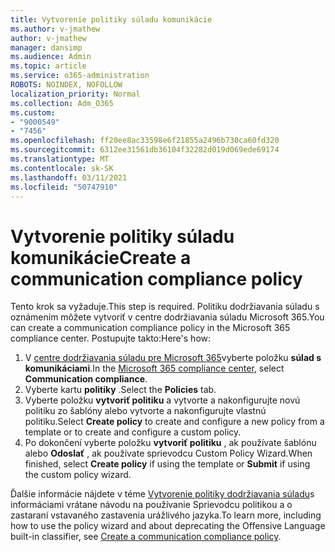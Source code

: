 ```yaml
---
title: Vytvorenie politiky súladu komunikácie
ms.author: v-jmathew
author: v-jmathew
manager: dansimp
ms.audience: Admin
ms.topic: article
ms.service: o365-administration
ROBOTS: NOINDEX, NOFOLLOW
localization_priority: Normal
ms.collection: Adm_O365
ms.custom:
- "9000549"
- "7456"
ms.openlocfilehash: ff20ee8ac33598e6f21855a2496b730ca60fd320
ms.sourcegitcommit: 6312ee31561db36104f32282d019d069ede69174
ms.translationtype: MT
ms.contentlocale: sk-SK
ms.lasthandoff: 03/11/2021
ms.locfileid: "50747910"
---
```

# <a name="create-a-communication-compliance-policy"></a><span data-ttu-id="9cd03-102">Vytvorenie politiky súladu komunikácie</span><span class="sxs-lookup"><span data-stu-id="9cd03-102">Create a communication compliance policy</span></span>

<span data-ttu-id="9cd03-103">Tento krok sa vyžaduje.</span><span class="sxs-lookup"><span data-stu-id="9cd03-103">This step is required.</span></span> <span data-ttu-id="9cd03-104">Politiku dodržiavania súladu s oznámením môžete vytvoriť v centre dodržiavania súladu Microsoft 365.</span><span class="sxs-lookup"><span data-stu-id="9cd03-104">You can create a communication compliance policy in the Microsoft 365 compliance center.</span></span> <span data-ttu-id="9cd03-105">Postupujte takto:</span><span class="sxs-lookup"><span data-stu-id="9cd03-105">Here's how:</span></span>

1. <span data-ttu-id="9cd03-106">V [centre dodržiavania súladu pre Microsoft 365](https://go.microsoft.com/fwlink/?linkid=2130502)vyberte položku **súlad s komunikáciami**.</span><span class="sxs-lookup"><span data-stu-id="9cd03-106">In the [Microsoft 365 compliance center](https://go.microsoft.com/fwlink/?linkid=2130502), select **Communication compliance**.</span></span>
2. <span data-ttu-id="9cd03-107">Vyberte kartu **politiky** .</span><span class="sxs-lookup"><span data-stu-id="9cd03-107">Select the **Policies** tab.</span></span>
3. <span data-ttu-id="9cd03-108">Vyberte položku **vytvoriť politiku** a vytvorte a nakonfigurujte novú politiku zo šablóny alebo vytvorte a nakonfigurujte vlastnú politiku.</span><span class="sxs-lookup"><span data-stu-id="9cd03-108">Select **Create policy** to create and configure a new policy from a template or to create and configure a custom policy.</span></span>
4. <span data-ttu-id="9cd03-109">Po dokončení vyberte položku **vytvoriť politiku** , ak používate šablónu alebo **Odoslať** , ak používate sprievodcu Custom Policy Wizard.</span><span class="sxs-lookup"><span data-stu-id="9cd03-109">When finished, select **Create policy** if using the template or **Submit** if using the custom policy wizard.</span></span>

<span data-ttu-id="9cd03-110">Ďalšie informácie nájdete v téme [Vytvorenie politiky dodržiavania súladu](https://go.microsoft.com/fwlink/?linkid=2129079)s informáciami vrátane návodu na používanie Sprievodcu politikou a o zastaraní vstavaného zastavenia urážlivého jazyka.</span><span class="sxs-lookup"><span data-stu-id="9cd03-110">To learn more, including how to use the policy wizard and about deprecating the Offensive Language built-in classifier, see [Create a communication compliance policy](https://go.microsoft.com/fwlink/?linkid=2129079).</span></span>
